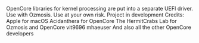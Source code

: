 OpenCore libraries for kernel processing are put into a separate UEFI driver. Use with Ozmosis. Use at your own risk. Project in development
Credits:
Apple for macOS
Acidanthera for OpenCore
The HermitCrabs Lab for Ozmosis and OpenCore
vit9696
mhaeuser
And also all the other OpenCore developers